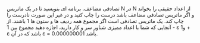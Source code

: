 تصادفی مضاعف. برنامه ای بنویسید تا در یک ماتریس N در N از اعداد حقیقی را بخواند و اگر ماتریس تصادفی مضاعف باشد درست را چاپ کنید و در غیر این صورت نادرست را چاپ کند. یک ماتریس تصادفی است اگر مجموع همه ردیف ها و ستون ها 1 باشند. از آنجایی که شما با اعداد ممیزی شناور سر و کار دارید، اجازه دهید مجموع بین 1 - ε و1 + ε باشد که در آن ε = 0.000000001 باشد.
